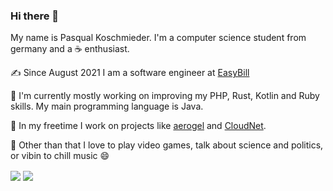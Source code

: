 ### Hi there 👋

My name is Pasqual Koschmieder. I'm a computer science student from germany and a ☕ enthusiast.

✍️ Since August 2021 I am a software engineer at [EasyBill](https://easybill.de)

🌱 I'm currently mostly working on improving my PHP, Rust, Kotlin and Ruby skills. My main programming language is Java.

🔭 In my freetime I work on projects like [aerogel](https://github.com/derklaro/aerogel) and [CloudNet](https://cloudnetservice.eu).

💬 Other than that I love to play video games, talk about science and politics, or vibin to chill music 😄

<span>
  <img align="center" src="https://github-readme-stats.vercel.app/api?username=derklaro&count_private=true&show_icons=true&include_all_commits=true&theme=dark" />
</span>

<span>
  <img align="center" src="https://github-readme-stats.vercel.app/api/wakatime?username=derklaro&layout=compact&theme=dark" />
</span>
